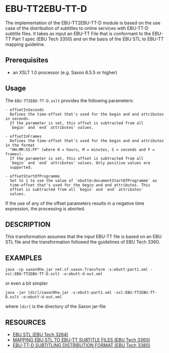 # EBU-TT2EBU-TT-D
The implementation of the EBU-TT2EBU-TT-D module is based on the use
case of the distribution of subtitles to online services with EBU-TT-D
subtitle files. It takes as input an EBU-TT File that is conformant to
the EBU-TT Part 1 spec (EBU Tech 3350) and on the basis of the EBU STL
to EBU-TT mapping guideline.

## Prerequisites
- an XSLT 1.0 processor (e.g. Saxon 6.5.5 or higher)

## Usage
The `EBU-TT2EBU-TT-D.xslt` provides the following parameters:

    - offsetInSeconds
      Defines the time-offset that's used for the begin and end attributes in seconds.
      If the parameter is set, this offset is subtracted from all
      `begin` and `end` attributes' values.

    - offsetInFrames
      Defines the time-offset that's used for the begin and end attributes in the format
      "HH:MM:SS:FF" (where H = hours, M = minutes, S = seconds and F = frames).
      If the parameter is set, this offset is subtracted from all
      `begin` and `end` attributes' values. Only positive values are
      supported.

    - offsetStartOfProgramme
      Set to 1 to use the value of `ebuttm:documentStartOfProgramme` as
      time-offset that's used for the begin and end attributes. This
      offset is subtracted from all `begin` and `end` attributes'
      values.

If the use of any of the offset parameters results in a negative time
expression, the processing is aborted.

## DESCRIPTION
This transformation assumes that the input EBU-TT file is based on an
EBU STL file and the transformation followed the guidelines of EBU
Tech 3360.


## EXAMPLES

    java -cp saxon9he.jar net.sf.saxon.Transform -s:ebutt-part1.xml -xsl:EBU-TT2EBU-TT-D.xslt -o:ebutt-d-out.xml

or even a bit simpler

    java -jar [dir]/saxon9he.jar -s:ebutt-part1.xml -xsl:EBU-TT2EBU-TT-D.xslt -o:ebutt-d-out.xml

where `[dir]` is the directory of the Saxon jar-file


## RESOURCES
* [EBU STL (EBU Tech 3264)](https://tech.ebu.ch/docs/tech/tech3264.pdf)
* [MAPPING EBU STL TO EBU-TT SUBTITLE FILES (EBU Tech 3360)](https://tech.ebu.ch/docs/tech/tech3360.pdf)
* [EBU-TT-D SUBTITLING DISTRIBUTION FORMAT (EBU Tech 3380)](https://tech.ebu.ch/docs/tech/tech3380.pdf)
